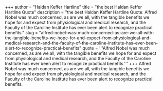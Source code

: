 +++
author = "Haldan Keffer Hartline"
title = "the best Haldan Keffer Hartline Quote"
description = "the best Haldan Keffer Hartline Quote: Alfred Nobel was much concerned, as are we all, with the tangible benefits we hope for and expect from physiological and medical research, and the Faculty of the Caroline Institute has ever been alert to recognize practical benefits."
slug = "alfred-nobel-was-much-concerned-as-are-we-all-with-the-tangible-benefits-we-hope-for-and-expect-from-physiological-and-medical-research-and-the-faculty-of-the-caroline-institute-has-ever-been-alert-to-recognize-practical-benefits"
quote = '''Alfred Nobel was much concerned, as are we all, with the tangible benefits we hope for and expect from physiological and medical research, and the Faculty of the Caroline Institute has ever been alert to recognize practical benefits.'''
+++
Alfred Nobel was much concerned, as are we all, with the tangible benefits we hope for and expect from physiological and medical research, and the Faculty of the Caroline Institute has ever been alert to recognize practical benefits.
